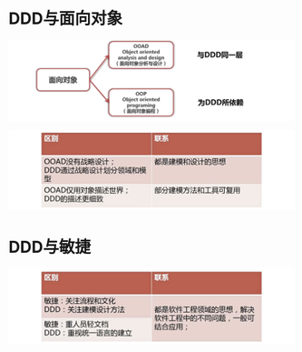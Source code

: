 # DDD与面向对象

![](image/Pasted%20image%2020220902151813.png)

![](image/Pasted%20image%2020220902151626.png)

# DDD与敏捷

![](image/Pasted%20image%2020220902151835.png)